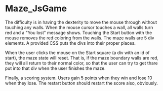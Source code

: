 # Maze_JsGame

The difficulty is in having the dexterity to move the mouse through
without touching any walls. When the mouse cursor touches a wall, all
walls turn red and a "You lost" message shows. Touching the Start
button with the mouse removes the red coloring from the walls.
The maze walls are 5 div elements. A provided CSS puts the divs into
their proper places.

When the user clicks the mouse on the Start square (a
div with an id of start), the maze state will reset. That is, if the
maze boundary walls are red, they will all return to their normal
color, so that the user can try to get thare put into that div when the user finishes the
maze.

Finally, a scoring system. Users gain 5 points when they win and
lose 10 when they lose. The restart button should restart the score
also, obviously.
